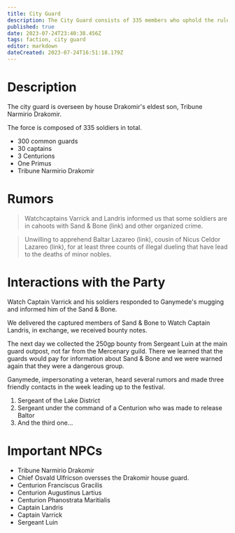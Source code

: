 ```yaml
---
title: City Guard
description: The City Guard consists of 335 members who uphold the rule of law in the city of Cyfaraun.
published: true
date: 2023-07-24T23:40:38.456Z
tags: faction, city guard
editor: markdown
dateCreated: 2023-07-24T16:51:18.179Z
---
```


# Description
The city guard is overseen by house Drakomir's eldest son, Tribune Narmirio Drakomir.

The force is composed of 335 soldiers in total. 
- 300 common guards
- 30 captains 
- 3 Centurions
- One Primus
- Tribune Narmirio Drakomir

# Rumors


> Watchcaptains Varrick and Landris informed us that some soldiers are in cahoots with Sand & Bone (link) and other organized crime. 

> Unwilling to apprehend Baltar Lazareo (link), cousin of Nicus Celdor Lazareo (link), for at least three counts of illegal dueling that have lead to the deaths of minor nobles.

# Interactions with the Party
Watch Captain Varrick and his soldiers responded to Ganymede's mugging and informed him of the Sand & Bone.

We delivered the captured members of Sand & Bone to Watch Captain Landris, in exchange, we received bounty notes.

The next day we collected the 250gp bounty from Sergeant Luin at the main guard outpost, not far from the Mercenary guild. There we learned that the guards would pay for information about Sand & Bone and we were warned again that they were a dangerous group.

Ganymede, impersonating a veteran, heard several rumors and made three friendly contacts in the week leading up to the festival.
1. Sergeant of the Lake District
2. Sergeant under the command of a Centurion who was made to release Baltor
3. And the third one...
# Important NPCs
- Tribune Narmirio Drakomir
- Chief Osvald Ulfricson oversses the Drakomir house guard.
- Centurion Franciscus Gracilis
- Centurion Augustinus Lartius
- Centurion Phanostrata Maritialis
- Captain Landris
- Captain Varrick
- Sergeant Luin

